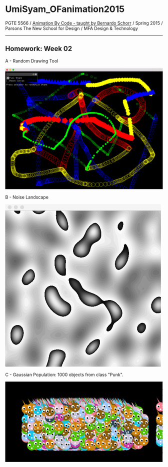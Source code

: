 # UmiSyam_OFanimation2015

PGTE 5566 / [Animation By Code - taught by Bernardo Schorr](https://github.com/bschorr/OFAnimation_Spring2015) / Spring 2015 / Parsons The New School for Design / MFA Design & Technology
_____________________________________________
## Homework: Week 02
A - Random Drawing Tool

![02_hw_A_RndDrawingTool](images/02_hw_A_RndDrawingTool.png)

B - Noise Landscape

![02_hw_B_NoiseLandscape](images/02_hw_B_NoiseLandscape.gif)

C - Gaussian Population: 1000 objects from class "Punk".

![02_hw_C_PunkGaussianPopulation](images/02_hw_C_PunkGaussianPopulation.png)
